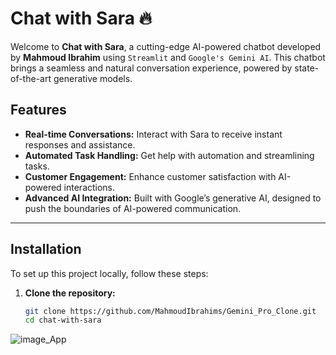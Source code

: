 # Chat with Sara 🔥

Welcome to **Chat with Sara**, a cutting-edge AI-powered chatbot developed by **Mahmoud Ibrahim** using `Streamlit` and `Google's Gemini AI`. This chatbot brings a seamless and natural conversation experience, powered by state-of-the-art generative models.

## Features

- **Real-time Conversations:** Interact with Sara to receive instant responses and assistance.
- **Automated Task Handling:** Get help with automation and streamlining tasks.
- **Customer Engagement:** Enhance customer satisfaction with AI-powered interactions.
- **Advanced AI Integration:** Built with Google’s generative AI, designed to push the boundaries of AI-powered communication.

---

## Installation

To set up this project locally, follow these steps:

1. **Clone the repository:**
   ```bash
   git clone https://github.com/MahmoudIbrahims/Gemini_Pro_Clone.git
   cd chat-with-sara


![image_App](https://github.com/user-attachments/assets/06f56432-76ef-468b-92fa-eba2b33e493e)

